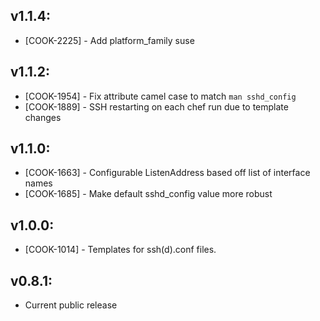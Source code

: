 ## v1.1.4:

* [COOK-2225] - Add platform_family suse

## v1.1.2:

* [COOK-1954] - Fix attribute camel case to match `man sshd_config`
* [COOK-1889] - SSH restarting on each chef run due to template
  changes

## v1.1.0:

* [COOK-1663] - Configurable ListenAddress based off list of interface
  names
* [COOK-1685] - Make default sshd_config value more robust

## v1.0.0:

* [COOK-1014] - Templates for ssh(d).conf files.

## v0.8.1:

* Current public release
